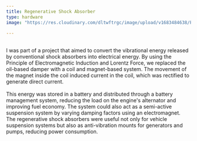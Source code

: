 ```yaml
---
title: Regenerative Shock Absorber
type: hardware
image: "https://res.cloudinary.com/dltwftrgc/image/upload/v1683484638/Projects/Render-RegenShox_sgnorg.png"

---
```

<br>
I was part of a project that aimed to convert the vibrational energy released by conventional shock absorbers into electrical energy. By using the Principle of Electromagnetic Induction and Lorentz Force, we replaced the oil-based damper with a coil and magnet-based system. The movement of the magnet inside the coil induced current in the coil, which was rectified to generate direct current.
<br>
<br>
This energy was stored in a battery and distributed through a battery management system, reducing the load on the engine's alternator and improving fuel economy. The system could also act as a semi-active suspension system by varying damping factors using an electromagnet. The regenerative shock absorbers were useful not only for vehicle suspension systems but also as anti-vibration mounts for generators and pumps, reducing power consumption.